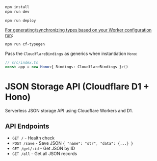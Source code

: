 ```txt
npm install
npm run dev
```

```txt
npm run deploy
```

[For generating/synchronizing types based on your Worker configuration run](https://developers.cloudflare.com/workers/wrangler/commands/#types):

```txt
npm run cf-typegen
```

Pass the `CloudflareBindings` as generics when instantiation `Hono`:

```ts
// src/index.ts
const app = new Hono<{ Bindings: CloudflareBindings }>()
```

# JSON Storage API (Cloudflare D1 + Hono)
Serverless JSON storage API using Cloudflare Workers and D1.

## API Endpoints

- `GET /` - Health check
- `POST /save` - Save JSON `{ "name": "str", "data": {...} }`
- `GET /get/:id` - Get JSON by ID
- `GET /all` - Get all JSON records
